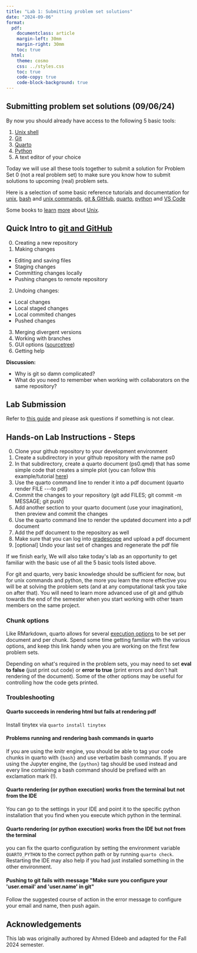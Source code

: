 ```yaml
---
title: "Lab 1: Submitting problem set solutions"
date: "2024-09-06"
format:
  pdf:
    documentclass: article
    margin-left: 30mm
    margin-right: 30mm
    toc: true
  html:
    theme: cosmo
    css: ../styles.css
    toc: true
    code-copy: true
    code-block-background: true
---
```


## Submitting problem set solutions (09/06/24)

By now you should already have access to the following 5 basic tools:

1. [Unix shell](../howtos/accessUnixCommandLine.md)
2. [Git](../howtos/installGit.md)
3. [Quarto](../howtos/installQuarto.md)
4. [Python](../howtos/accessPython.md)
5. A text editor of your choice

Today we will use all these tools together to submit a solution for Problem Set 0 (not a real problem set) to make sure you know how to submit solutions to upcoming (real) problem sets.

Here is a selection of some basic reference tutorials and documentation for [unix](https://berkeley-scf.github.io/tutorial-unix-basics/), [bash](https://berkeley-scf.github.io/tutorial-using-bash/) and [unix commands](https://www.unixtutorial.org/basic-unix-commands), [git & GitHub](https://htmlpreview.github.io/?https://github.com/berkeley-scf/tutorial-git-basics/blob/master/git-intro.html), [quarto](https://quarto.org/docs/get-started/hello/text-editor.html), [python](https://docs.python.org/3/tutorial/index.html) and [VS Code](https://code.visualstudio.com/docs)

Some books to [learn](https://www.amazon.com/Learning-UNIX-Operating-System-Fifth/dp/0596002610/) [more](https://www.amazon.com/Unix-Nutshell-Fourth-Arnold-Robbins/dp/0596100299) about [Unix](https://www.amazon.com/Unix-Programming-Environment-Prentice-Hall-Software/dp/013937681X).

## Quick Intro to [git and GitHub](https://htmlpreview.github.io/?https://github.com/berkeley-scf/tutorial-git-basics/blob/master/git-intro.html)

0. Creating a new repository
1. Making changes
- Editing and saving files
- Staging changes
- Committing changes locally
- Pushing changes to remote repository
2. Undoing changes:
- Local changes
- Local staged changes
- Local commited changes
- Pushed changes
3. Merging divergent versions
4. Working with branches
5. GUI options ([sourcetree](https://www.sourcetreeapp.com/))
6. Getting help

**Discussion:**
- Why is git so damn complicated?
- What do you need to remember when working with collaborators on the same repository?

## Lab Submission

Refer to [this guide](../howtos/submitPS.md) and please ask questions if something is not clear.

## Hands-on Lab Instructions - Steps

0. Clone your github repository to your development environment
1. Create a subdirectory in your github repository with the name ps0
2. In that subdirectory, create a quarto document (ps0.qmd) that has some simple code that creates a simple plot (you can follow this example/tutorial [here](https://quarto.org/docs/get-started/hello/text-editor.html))
3. Use the quarto command line to render it into a pdf document (quarto render FILE ---to pdf)
4. Commit the changes to your repository (git add FILES; git commit -m MESSAGE; git push)
5. Add another section to your quarto document (use your imagination), then preview and commit the changes
6. Use the quarto command line to render the updated document into a pdf document
7. Add the pdf document to the repository as well
8. Make sure that you can log into [gradescope](https://www.gradescope.com/) and upload a pdf document
9. [optional] Undo your last set of changes and regenerate the pdf file

If we finish early, We will also take today's lab as an opportunity to get familiar with the basic use of all the 5 basic tools listed above.

For git and quarto, very basic knowledge should be sufficient for now, but for unix commands and python, the more you learn the more effective you will be at solving the problem sets (and at any computational task you take on after that). You will need to learn more advanced use of git and github towards the end of the semester when you start working with other team members on the same project.

### Chunk options

Like RMarkdown, quarto allows for several [execution options](https://quarto.org/docs/computations/execution-options.html) to be set per document and per chunk. Spend some time getting familiar with the various options, and keep this link handy when you are working on the first few problem sets.

Depending on what's required in the problem sets, you may need to set **eval to false** (just print out code) or **error to true** (print errors and don't halt rendering of the document). Some of the other options may be useful for controlling how the code gets printed.

### Troubleshooting

#### Quarto succeeds in rendering html but fails at rendering pdf

Install tinytex via `quarto install tinytex`

#### Problems running and rendering bash commands in quarto

If you are using the knitr engine, you should be able to tag your code chunks in quarto with `{bash}` and use verbatim bash commands. If you are using the Jupyter engine, the `{python}` tag should be used instead and every line containing a bash command should be prefixed with an exclamation mark (!).

#### Quarto rendering (or python execution) works from the terminal but not from the IDE

You can go to the settings in your IDE and point it to the specific python installation that you find when you execute which python in the terminal.

#### Quarto rendering (or python execution) works from the IDE but not from the terminal

you can fix the quarto configuration by setting the environment variable `QUARTO_PYTHON` to the correct python path or by running `quarto check`. Restarting the IDE may also help if you had just installed something in the other environment.

#### Pushing to git fails with message "Make sure you configure your 'user.email' and 'user.name' in git"

Follow the suggested course of action in the error message to configure your email and name, then push again.

## Acknowledgements

This lab was originally authored by Ahmed Eldeeb and adapted for the Fall 2024 semester.
